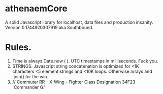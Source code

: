 # athenaemCore
A solid Javascript library for localhost, data files and production insanity. Version 0.1744920307919 aka Southbound.

# Rules.
1. Time is always Date.now ( ).  UTC timestamps in milliseconds.  Fuck you.
2. STRINGS. Javascript string concatenation is optimized for <1K characters <5 element strings and <10K loops. Otherwise arrays and .join() for the win.
3. // Commuter RR - X-Wing - Fighter Class Designation 34F23 'Commander G.'

